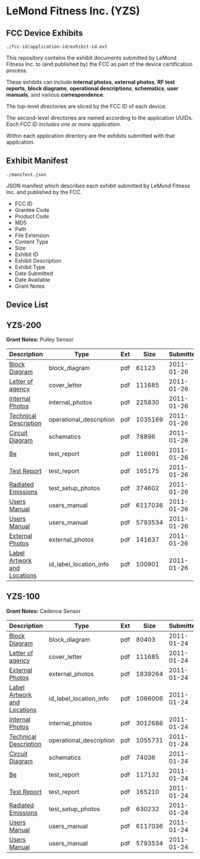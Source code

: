 # LeMond Fitness Inc. (YZS)
## FCC Device Exhibits

```
./fcc-id/application-id/exhibit-id.ext
```

This repository contains the exhibit documents submitted by LeMond Fitness Inc. to (and published by) the FCC as part of the device certification process.

These exhibits can include **internal photos**, **external photos**, **RF test reports**, **block diagrams**, **operational descriptions**, **schematics**, **user manuals**, and various **correspondence**.

The top-level directories are sliced by the FCC ID of each device.

The second-level directories are named according to the application UUIDs. *Each FCC ID includes one or more application.*

Within each application directory are the exhibits submitted with that application. 

## Exhibit Manifest

```
./manifest.json
```

JSON manifest which describes each exhibit submitted by LeMond Fitness Inc. and published by the FCC.

- FCC ID
- Grantee Code
- Product Code
- MD5
- Path
- File Extension
- Content Type
- Size
- Exhibit ID
- Exhibit Description
- Exhibit Type
- Date Submitted
- Date Available
- Grant Notes

## Device List
## YZS-200
**Grant Notes:** Pulley Sensor

| Description | Type | Ext | Size | Submitted | Available |
| ----------- | ---- | --- | ---- | --------- | --------- |
| [Block Diagram](YZS-200/9530c69b6f63cf0aeec39e21930d6b82/1409324.pdf) | block_diagram | pdf | 61123 | 2011-01-26 | 2011-01-26 |
| [Letter of agency](YZS-200/9530c69b6f63cf0aeec39e21930d6b82/1408082.pdf) | cover_letter | pdf | 111685 | 2011-01-26 | 2011-01-26 |
| [Internal Photos](YZS-200/9530c69b6f63cf0aeec39e21930d6b82/1409328.pdf) | internal_photos | pdf | 225830 | 2011-01-26 | 2011-01-26 |
| [Technical Description](YZS-200/9530c69b6f63cf0aeec39e21930d6b82/1409326.pdf) | operational_description | pdf | 1035169 | 2011-01-26 | 2011-01-26 |
| [Circuit Diagram](YZS-200/9530c69b6f63cf0aeec39e21930d6b82/1409325.pdf) | schematics | pdf | 78896 | 2011-01-26 | 2011-01-26 |
| [Be](YZS-200/9530c69b6f63cf0aeec39e21930d6b82/1409323.pdf) | test_report | pdf | 116991 | 2011-01-26 | 2011-01-26 |
| [Test Report](YZS-200/9530c69b6f63cf0aeec39e21930d6b82/1409334.pdf) | test_report | pdf | 165175 | 2011-01-26 | 2011-01-26 |
| [Radiated Emissions](YZS-200/9530c69b6f63cf0aeec39e21930d6b82/1409333.pdf) | test_setup_photos | pdf | 374602 | 2011-01-26 | 2011-01-26 |
| [Users Manual](YZS-200/9530c69b6f63cf0aeec39e21930d6b82/1408083.pdf) | users_manual | pdf | 6117036 | 2011-01-26 | 2011-01-26 |
| [Users Manual](YZS-200/9530c69b6f63cf0aeec39e21930d6b82/1408086.pdf) | users_manual | pdf | 5793534 | 2011-01-26 | 2011-01-26 |
| [External Photos](YZS-200/9530c69b6f63cf0aeec39e21930d6b82/1409327.pdf) | external_photos | pdf | 141637 | 2011-01-26 | 2011-01-26 |
| [Label Artwork and Locations](YZS-200/9530c69b6f63cf0aeec39e21930d6b82/1409329.pdf) | id_label_location_info | pdf | 100901 | 2011-01-26 | 2011-01-26 |
## YZS-100
**Grant Notes:** Cadence Sensor

| Description | Type | Ext | Size | Submitted | Available |
| ----------- | ---- | --- | ---- | --------- | --------- |
| [Block Diagram](YZS-100/12775cd32e3f2e590dba3fcc5e938bdc/1408076.pdf) | block_diagram | pdf | 80403 | 2011-01-24 | 2011-01-24 |
| [Letter of agency](YZS-100/12775cd32e3f2e590dba3fcc5e938bdc/1408082.pdf) | cover_letter | pdf | 111685 | 2011-01-24 | 2011-01-24 |
| [External Photos](YZS-100/12775cd32e3f2e590dba3fcc5e938bdc/1408079.pdf) | external_photos | pdf | 1839264 | 2011-01-24 | 2011-01-24 |
| [Label Artwork and Locations](YZS-100/12775cd32e3f2e590dba3fcc5e938bdc/1408081.pdf) | id_label_location_info | pdf | 1066006 | 2011-01-24 | 2011-01-24 |
| [Internal Photos](YZS-100/12775cd32e3f2e590dba3fcc5e938bdc/1408080.pdf) | internal_photos | pdf | 3012686 | 2011-01-24 | 2011-01-24 |
| [Technical Description](YZS-100/12775cd32e3f2e590dba3fcc5e938bdc/1408078.pdf) | operational_description | pdf | 1055731 | 2011-01-24 | 2011-01-24 |
| [Circuit Diagram](YZS-100/12775cd32e3f2e590dba3fcc5e938bdc/1408077.pdf) | schematics | pdf | 74036 | 2011-01-24 | 2011-01-24 |
| [Be](YZS-100/12775cd32e3f2e590dba3fcc5e938bdc/1408075.pdf) | test_report | pdf | 117132 | 2011-01-24 | 2011-01-24 |
| [Test Report](YZS-100/12775cd32e3f2e590dba3fcc5e938bdc/1408085.pdf) | test_report | pdf | 165210 | 2011-01-24 | 2011-01-24 |
| [Radiated Emissions](YZS-100/12775cd32e3f2e590dba3fcc5e938bdc/1408084.pdf) | test_setup_photos | pdf | 630232 | 2011-01-24 | 2011-01-24 |
| [Users Manual](YZS-100/12775cd32e3f2e590dba3fcc5e938bdc/1408083.pdf) | users_manual | pdf | 6117036 | 2011-01-24 | 2011-01-24 |
| [Users Manual](YZS-100/12775cd32e3f2e590dba3fcc5e938bdc/1408086.pdf) | users_manual | pdf | 5793534 | 2011-01-24 | 2011-01-24 |

